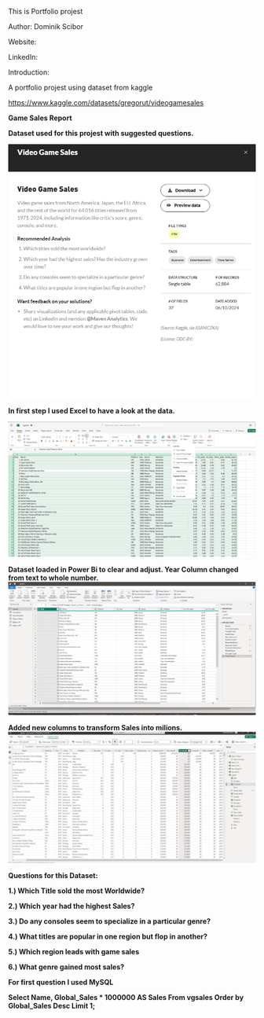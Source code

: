 This is Portfolio projest    

Author: Dominik Scibor

Website:

LinkedIn:

Introduction:

A portfolio projest using dataset from kaggle

https://www.kaggle.com/datasets/gregorut/videogamesales



<b>Game Sales Report<b/>

Dataset used for this projest with suggested questions.

![alt text](<Data source.png>)

In first step I used Excel to have a look at the data.

![alt text](<Excel data clearpng.png>)



Dataset loaded in Power Bi to clear and adjust.
Year Column changed from text to whole number.
![alt text](<powerbi query.png>)

Added new columns to transform Sales into milions.
![alt text](<power bi clear.png>)

Questions for this Dataset:

1.) Which Title sold the most Worldwide?

2.) Which year had the highest Sales?

3.) Do any consoles seem to specialize in a particular genre?

4.) What titles are popular in one region but flop in another?

5.) Which region leads with game sales

6.) What genre gained most sales?

For first question I used MySQL

Select  Name, Global_Sales * 1000000 AS Sales
From vgsales
Order by Global_Sales Desc
Limit 1;
